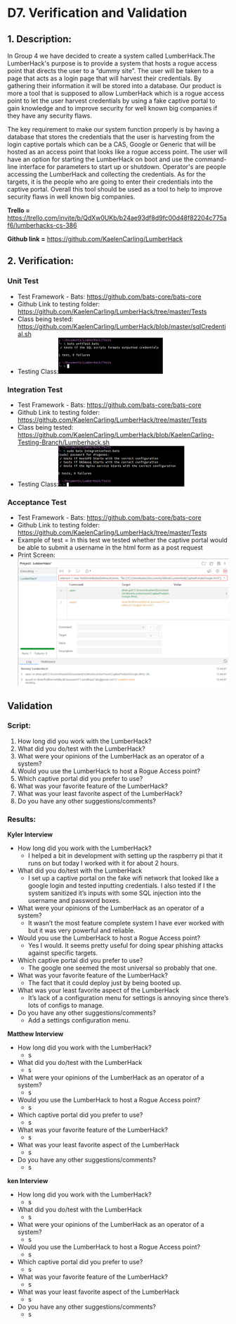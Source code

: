 # D7. Verification and Validation

## 1. Description:
In Group 4 we have decided to create a system called LumberHack.The LumberHack's purpose is to provide a system that hosts a rogue access point that directs the user to a “dummy site”. The user will be taken to a page that acts as a login page that will harvest their credentials. By gathering their information it will be stored into a database. Our product is more a tool that is supposed to allow LumberHack which is a rogue access point to let the user harvest credentials by using a fake captive portal to gain knowledge and to improve security for well known big companies if they have any security flaws.  

The key requirement to make our system function properly is by having a database that stores the credentials that the user is harvesting from the login captive portals which can be a CAS, Google or Generic that will be hosted as an access point that looks like a rogue access point. The user will have an option for starting the LumberHack on boot and use the command-line interface for parameters to start up or shutdown. Operator's are people accessing the LumberHack and collecting the credentials. As for the targets, it is the people who are going to enter their credentials into the captive portal. Overall this tool should be used as a tool to help to improve security flaws in well known big companies. 


**Trello =** https://trello.com/invite/b/QdXw0UKb/b24ae93df8d9fc00d48f82204c775af6/lumberhacks-cs-386

**Github link =** https://github.com/KaelenCarling/LumberHack

## 2. Verification:

### Unit Test
 * Test Framework - Bats: https://github.com/bats-core/bats-core
 * Github Link to testing folder: https://github.com/KaelenCarling/LumberHack/tree/master/Tests
 * Class being tested: https://github.com/KaelenCarling/LumberHack/blob/master/sqlCredential.sh
 * Testing Class:![Unit test](https://github.com/KaelenCarling/LumberHack/blob/master/Pictures/Unit%20Test.png)
 
### Integration Test
 * Test Framework - Bats: https://github.com/bats-core/bats-core
 * Github Link to testing folder: https://github.com/KaelenCarling/LumberHack/tree/master/Tests
 * Class being tested: https://github.com/KaelenCarling/LumberHack/blob/KaelenCarling-Testing-Branch/Lumberhack.sh
 * Testing Class:![Integration Test](https://github.com/KaelenCarling/LumberHack/blob/master/Pictures/Integration%20Test.png)
 
### Acceptance Test
 * Test Framework - Bats: https://github.com/bats-core/bats-core
 * Github Link to testing folder: https://github.com/KaelenCarling/LumberHack/tree/master/Tests
 * Example of test = In this test we tested whether the captive portal would be able to submit a username in the html form as a     post request
 * Print Screen:![Acceptance Test](https://github.com/KaelenCarling/LumberHack/blob/master/Pictures/acceptance%20test.png)
 
## Validation
### Script:
1. How long did you work with the LumberHack?
2. What did you do/test with the LumberHack?
3. What were your opinions of the LumberHack as an operator of a system?
4. Would you use the LumberHack to host a Rogue Access point?
5. Which captive portal did you prefer to use?
6. What was your favorite feature of the LumberHack?
7. What was your least favorite aspect of the LumberHack?
8. Do you have any other suggestions/comments?

### Results:
**Kyler Interview**
* How long did you work with the LumberHack?
  * I helped a bit in development with setting up the raspberry pi that it runs on but today I worked with it for about 2 hours.
* What did you do/test with the LumberHack
  * I set up a captive portal on the fake wifi network that looked like a google login and tested inputting credentials. I also tested if I the system sanitized it’s inputs with some SQL injection into the username and password boxes.
* What were your opinions of the LumberHack as an operator of a system?
  * It wasn’t the most feature complete system I have ever worked with but it was very powerful and reliable.
* Would you use the LumberHack to host a Rogue Access point?
  * Yes I would. It seems pretty useful for doing spear phishing attacks against specific targets.
* Which captive portal did you prefer to use?
  * The google one seemed the most universal so probably that one.
* What was your favorite feature of the LumberHack?
  * The fact that it could deploy just by being booted up.
* What was your least favorite aspect of the LumberHack
  * It’s lack of a configuration menu for settings is annoying since there’s lots of configs to manage.
* Do you have any other suggestions/comments?
  * Add a settings configuration menu.

**Matthew Interview**
* How long did you work with the LumberHack?
  * s
* What did you do/test with the LumberHack
  * s
* What were your opinions of the LumberHack as an operator of a system?
  * s
* Would you use the LumberHack to host a Rogue Access point?
  * s
* Which captive portal did you prefer to use?
  * s
* What was your favorite feature of the LumberHack?
  * s
* What was your least favorite aspect of the LumberHack
  * s
* Do you have any other suggestions/comments?
  * s

**ken Interview**
* How long did you work with the LumberHack?
  * s
* What did you do/test with the LumberHack
  * s
* What were your opinions of the LumberHack as an operator of a system?
  * s
* Would you use the LumberHack to host a Rogue Access point?
  * s
* Which captive portal did you prefer to use?
  * s
* What was your favorite feature of the LumberHack?
  * s
* What was your least favorite aspect of the LumberHack
  * s
* Do you have any other suggestions/comments?
  * s

